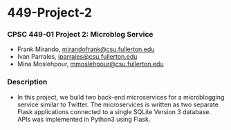 # 449-Project-2
### CPSC 449-01 Project 2: Microblog Service
- Frank Mirando, mirandofrank@csu.fullerton.edu
- Ivan Parrales, iparrales@csu.fullerton.edu
- Mina Moslehpour, mmoslehpour@csu.fullerton.edu

### Description
- In this project, we build two back-end microservices for a microblogging service similar to Twitter. The microservices is written as two separate Flask applications connected to a single SQLite Version 3 database. APIs was implemented in Python3 using Flask.

